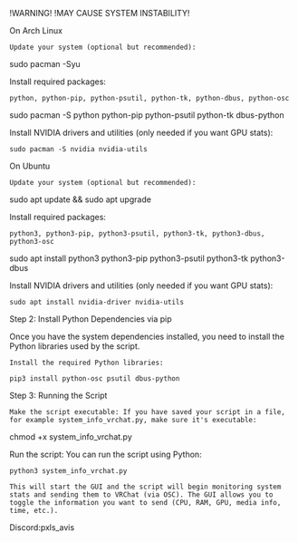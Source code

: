 !WARNING! !MAY CAUSE SYSTEM INSTABILITY!

On Arch Linux

    Update your system (optional but recommended):

sudo pacman -Syu

Install required packages:

    python, python-pip, python-psutil, python-tk, python-dbus, python-osc

sudo pacman -S python python-pip python-psutil python-tk dbus-python

Install NVIDIA drivers and utilities (only needed if you want GPU stats):

    sudo pacman -S nvidia nvidia-utils

On Ubuntu

    Update your system (optional but recommended):

sudo apt update && sudo apt upgrade

Install required packages:

    python3, python3-pip, python3-psutil, python3-tk, python3-dbus, python3-osc

sudo apt install python3 python3-pip python3-psutil python3-tk python3-dbus

Install NVIDIA drivers and utilities (only needed if you want GPU stats):

    sudo apt install nvidia-driver nvidia-utils

Step 2: Install Python Dependencies via pip

Once you have the system dependencies installed, you need to install the Python libraries used by the script.

    Install the required Python libraries:

    pip3 install python-osc psutil dbus-python

Step 3: Running the Script

    Make the script executable: If you have saved your script in a file, for example system_info_vrchat.py, make sure it's executable:

chmod +x system_info_vrchat.py

Run the script: You can run the script using Python:

    python3 system_info_vrchat.py

    This will start the GUI and the script will begin monitoring system stats and sending them to VRChat (via OSC). The GUI allows you to toggle the information you want to send (CPU, RAM, GPU, media info, time, etc.).

Discord:pxls_avis

